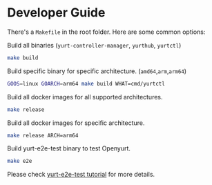 # Developer Guide

There's a `Makefile` in the root folder. Here are some common options:

Build all binaries (`yurt-controller-manager`, `yurthub`, `yurtctl`)
```bash
make build
```

Build specific binary for specific architecture. (`amd64`,`arm`,`arm64`)
```bash
GOOS=linux GOARCH=arm64 make build WHAT=cmd/yurtctl
```

Build all docker images for all supported architectures.
```bash
make release
```

Build all docker images for specific architecture.
```bash
make release ARCH=arm64
```

Build yurt-e2e-test binary to test Openyurt.
```bash
make e2e
```

Please check [ yurt-e2e-test tutorial](./yurt-e2e-test.md) for more details.
